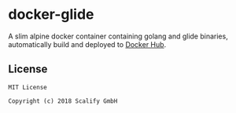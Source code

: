 # docker-glide

A slim alpine docker container containing golang and glide binaries, automatically build and deployed to [Docker Hub](https://hub.docker.com/r/scalify/glide/).

## License

    MIT License

    Copyright (c) 2018 Scalify GmbH
